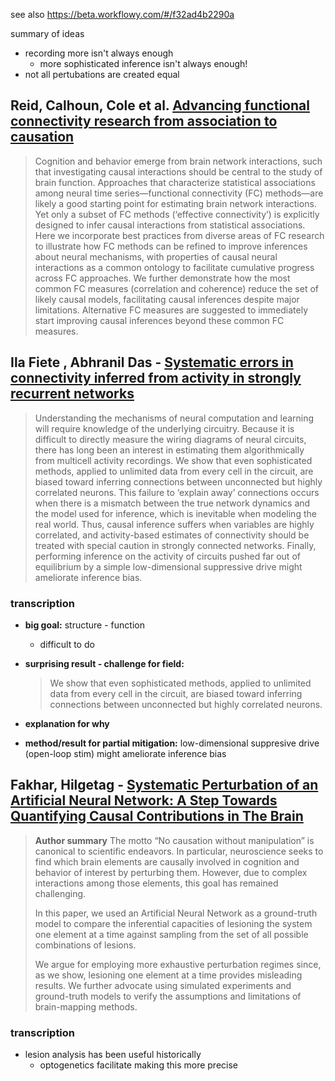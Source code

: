 see also https://beta.workflowy.com/#/f32ad4b2290a


summary of ideas 
- recording more isn't always enough 
  - more sophisticated inference isn't always enough!
- not all pertubations are created equal


## Reid, Calhoun, Cole et al. [Advancing functional connectivity research from association to causation](https://www.nature.com/articles/s41593-019-0510-4)
<!-- <details><summary>Abstract</summary> -->

> Cognition and behavior emerge from brain network interactions, such that investigating causal interactions should be central to the study of brain function. Approaches that characterize statistical associations among neural time series—functional connectivity (FC) methods—are likely a good starting point for estimating brain network interactions. Yet only a subset of FC methods (‘effective connectivity’) is explicitly designed to infer causal interactions from statistical associations. Here we incorporate best practices from diverse areas of FC research to illustrate how FC methods can be refined to improve inferences about neural mechanisms, with properties of causal neural interactions as a common ontology to facilitate cumulative progress across FC approaches. We further demonstrate how the most common FC measures (correlation and coherence) reduce the set of likely causal models, facilitating causal inferences despite major limitations. Alternative FC measures are suggested to immediately start improving causal inferences beyond these common FC measures.
<!-- </details> -->



## Ila Fiete , Abhranil Das - [Systematic errors in connectivity inferred from activity in strongly recurrent networks](https://www.nature.com/articles/s41593-020-0699-2)
<!-- <details><summary>Abstract</summary> -->

> Understanding the mechanisms of neural computation and learning will require knowledge of the underlying circuitry. Because it is difficult to directly measure the wiring diagrams of neural circuits, there has long been an interest in estimating them algorithmically from multicell activity recordings. We show that even sophisticated methods, applied to unlimited data from every cell in the circuit, are biased toward inferring connections between unconnected but highly correlated neurons. This failure to ‘explain away’ connections occurs when there is a mismatch between the true network dynamics and the model used for inference, which is inevitable when modeling the real world. Thus, causal inference suffers when variables are highly correlated, and activity-based estimates of connectivity should be treated with special caution in strongly connected networks. Finally, performing inference on the activity of circuits pushed far out of equilibrium by a simple low-dimensional suppressive drive might ameliorate inference bias.

### transcription
- **big goal:** structure - function
  - difficult to do
- **surprising result - challenge for field:**  
  > We show that even sophisticated methods, applied to unlimited data from every cell in the circuit, are biased toward inferring connections between unconnected but highly correlated neurons. 
  
- **explanation for why**
- **method/result for partial mitigation:** low-dimensional suppresive drive (open-loop stim) might ameliorate inference bias

<!-- </details> -->

## Fakhar, Hilgetag - [Systematic Perturbation of an Artificial Neural Network: A Step Towards Quantifying Causal Contributions in The Brain](https://www.biorxiv.org/content/10.1101/2021.11.04.467251v1)

> **Author summary** The motto “No causation without manipulation” is canonical to scientific endeavors. In particular, neuroscience seeks to find which brain elements are causally involved in cognition and behavior of interest by perturbing them. However, due to complex interactions among those elements, this goal has remained challenging. 
>
>In this paper, we used an Artificial Neural Network as a ground-truth model to compare the inferential capacities of lesioning the system one element at a time against sampling from the set of all possible combinations of lesions.
>
>We argue for employing more exhaustive perturbation regimes since, as we show, lesioning one element at a time provides misleading results. We further advocate using simulated experiments and ground-truth models to verify the assumptions and limitations of brain-mapping methods.

### transcription
- lesion analysis has been useful historically 
  - optogenetics facilitate making this more precise
